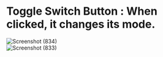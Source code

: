# Toggle Switch Button : When clicked, it changes its mode.
 ![Screenshot (834)](https://github.com/sweety-12/Toggle-Switch-Button/assets/75718491/49f2777a-b9f0-42a3-95a9-41913fb35aa3)  
 ![Screenshot (833)](https://github.com/sweety-12/Toggle-Switch-Button/assets/75718491/cb2942ca-7623-4041-892e-567bbc9a43be)
